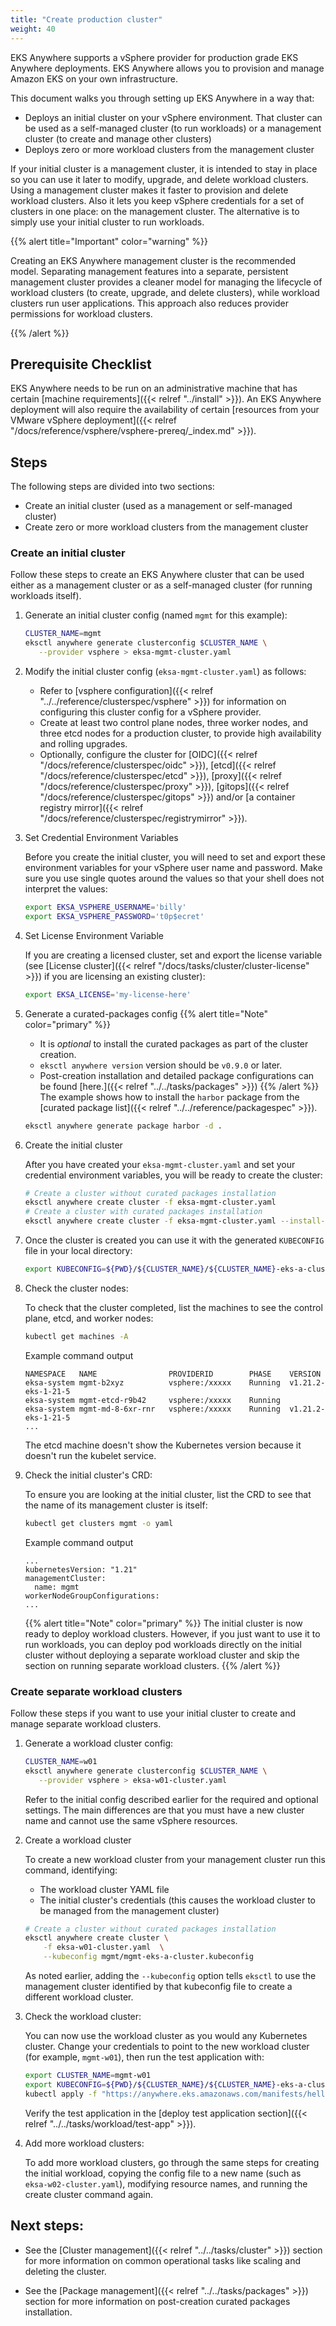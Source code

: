 ```yaml
---
title: "Create production cluster"
weight: 40
---
```


EKS Anywhere supports a vSphere provider for production grade EKS Anywhere deployments.
EKS Anywhere allows you to provision and manage Amazon EKS on your own infrastructure.

This document walks you through setting up EKS Anywhere in a way that:

* Deploys an initial cluster on your vSphere environment. That cluster can be used as a self-managed cluster (to run workloads) or a management cluster (to create and manage other clusters)
* Deploys zero or more workload clusters from the management cluster

If your initial cluster is a management cluster, it is intended to stay in place so you can use it later to modify, upgrade, and delete workload clusters.
Using a management cluster makes it faster to provision and delete workload clusters.
Also it lets you keep vSphere credentials for a set of clusters in one place: on the management cluster.
The alternative is to simply use your initial cluster to run workloads.

{{% alert title="Important" color="warning" %}}

Creating an EKS Anywhere management cluster is the recommended model.
Separating management features into a separate, persistent management cluster
provides a cleaner model for managing the lifecycle of workload clusters (to create, upgrade, and delete clusters), while workload clusters run user applications.
This approach also reduces provider permissions for workload clusters.

{{% /alert %}}

## Prerequisite Checklist

EKS Anywhere needs to be run on an administrative machine that has certain [machine
requirements]({{< relref "../install" >}}).
An EKS Anywhere deployment will also require the availability of certain
[resources from your VMware vSphere deployment]({{< relref "/docs/reference/vsphere/vsphere-prereq/_index.md" >}}).

## Steps

The following steps are divided into two sections:

* Create an initial cluster (used as a management or self-managed cluster)
* Create zero or more workload clusters from the management cluster

### Create an initial cluster

Follow these steps to create an EKS Anywhere cluster that can be used either as a management cluster or as a self-managed cluster (for running workloads itself).

<!-- this content needs to be indented so the numbers are automatically incremented -->
1. Generate an initial cluster config (named `mgmt` for this example):
   ```bash
   CLUSTER_NAME=mgmt
   eksctl anywhere generate clusterconfig $CLUSTER_NAME \
      --provider vsphere > eksa-mgmt-cluster.yaml
   ```

1. Modify the initial cluster config (`eksa-mgmt-cluster.yaml`) as follows:

   * Refer to [vsphere configuration]({{< relref "../../reference/clusterspec/vsphere" >}}) for information on configuring this cluster config for a vSphere provider.
   * Create at least two control plane nodes, three worker nodes, and three etcd nodes for a production cluster, to provide high availability and rolling upgrades.
   * Optionally, configure the cluster for [OIDC]({{< relref "/docs/reference/clusterspec/oidc" >}}), [etcd]({{< relref "/docs/reference/clusterspec/etcd" >}}), [proxy]({{< relref "/docs/reference/clusterspec/proxy" >}}), [gitops]({{< relref "/docs/reference/clusterspec/gitops" >}}) and/or [a container registry mirror]({{< relref "/docs/reference/clusterspec/registrymirror" >}}).

1. Set Credential Environment Variables

   Before you create the initial cluster, you will need to set and export these environment variables for your vSphere user name and password.
Make sure you use single quotes around the values so that your shell does not interpret the values:
   
   ```bash
   export EKSA_VSPHERE_USERNAME='billy'
   export EKSA_VSPHERE_PASSWORD='t0p$ecret'
   ```

1. Set License Environment Variable

   If you are creating a licensed cluster, set and export the license variable (see [License cluster]({{< relref "/docs/tasks/cluster/cluster-license" >}}) if you are licensing an existing cluster):

   ```bash
   export EKSA_LICENSE='my-license-here'
   ```

1. Generate a curated-packages config
   {{% alert title="Note" color="primary" %}}
   * It is *optional* to install the curated packages as part of the cluster creation.
   * `eksctl anywhere version` version should be `v0.9.0` or later.
   * Post-creation installation and detailed package configurations can be found [here.]({{< relref "../../tasks/packages" >}})
   {{% /alert %}}
   The example shows how to install the `harbor` package from the [curated package list]({{< relref "../../reference/packagespec" >}}).
   ```bash
   eksctl anywhere generate package harbor -d .
   ```

1. Create the initial cluster

   After you have created your `eksa-mgmt-cluster.yaml` and set your credential environment variables, you will be ready to create the cluster:
   ```bash
   # Create a cluster without curated packages installation
   eksctl anywhere create cluster -f eksa-mgmt-cluster.yaml
   # Create a cluster with curated packages installation
   eksctl anywhere create cluster -f eksa-mgmt-cluster.yaml --install-packages ./curated-packages/
   ```

1. Once the cluster is created you can use it with the generated `KUBECONFIG` file in your local directory:

   ```bash
   export KUBECONFIG=${PWD}/${CLUSTER_NAME}/${CLUSTER_NAME}-eks-a-cluster.kubeconfig
   ```
1. Check the cluster nodes:

   To check that the cluster completed, list the machines to see the control plane, etcd, and worker nodes:

   ```bash
   kubectl get machines -A
   ```

   Example command output
   ```
   NAMESPACE   NAME                PROVIDERID        PHASE    VERSION
   eksa-system mgmt-b2xyz          vsphere:/xxxxx    Running  v1.21.2-eks-1-21-5
   eksa-system mgmt-etcd-r9b42     vsphere:/xxxxx    Running  
   eksa-system mgmt-md-8-6xr-rnr   vsphere:/xxxxx    Running  v1.21.2-eks-1-21-5
   ...
   ```

   The etcd machine doesn't show the Kubernetes version because it doesn't run the kubelet service.

1. Check the initial cluster's CRD:

   To ensure you are looking at the initial cluster, list the CRD to see that the name of its management cluster is itself:

   ```bash
   kubectl get clusters mgmt -o yaml
   ```

   Example command output
   ```
   ...
   kubernetesVersion: "1.21"
   managementCluster:
     name: mgmt
   workerNodeGroupConfigurations:
   ...
   ```

   {{% alert title="Note" color="primary" %}}
   The initial cluster is now ready to deploy workload clusters.
   However, if you just want to use it to run workloads, you can deploy pod workloads directly on the initial cluster without deploying a separate workload cluster and skip the section on running separate workload clusters.
   {{% /alert %}}

### Create separate workload clusters

Follow these steps if you want to use your initial cluster to create and manage separate workload clusters.

1. Generate a workload cluster config:
   ```bash
   CLUSTER_NAME=w01
   eksctl anywhere generate clusterconfig $CLUSTER_NAME \
      --provider vsphere > eksa-w01-cluster.yaml
   ```

   Refer to the initial config described earlier for the required and optional settings.
   The main differences are that you must have a new cluster name and cannot use the same vSphere resources.

1. Create a workload cluster

   To create a new workload cluster from your management cluster run this command, identifying:

   * The workload cluster YAML file
   * The initial cluster's credentials (this causes the workload cluster to be managed from the management cluster)

   ```bash
   # Create a cluster without curated packages installation
   eksctl anywhere create cluster \
       -f eksa-w01-cluster.yaml  \
       --kubeconfig mgmt/mgmt-eks-a-cluster.kubeconfig
   ```

   As noted earlier, adding the `--kubeconfig` option tells `eksctl` to use the management cluster identified by that kubeconfig file to create a different workload cluster.

1. Check the workload cluster:

   You can now use the workload cluster as you would any Kubernetes cluster.
   Change your credentials to point to the new workload cluster (for example, `mgmt-w01`), then run the test application with:

   ```bash
   export CLUSTER_NAME=mgmt-w01
   export KUBECONFIG=${PWD}/${CLUSTER_NAME}/${CLUSTER_NAME}-eks-a-cluster.kubeconfig
   kubectl apply -f "https://anywhere.eks.amazonaws.com/manifests/hello-eks-a.yaml"
   ```

   Verify the test application in the [deploy test application section]({{< relref "../../tasks/workload/test-app" >}}).

1. Add more workload clusters:

   To add more workload clusters, go through the same steps for creating the initial workload, copying the config file to a new name (such as `eksa-w02-cluster.yaml`), modifying resource names, and running the create cluster command again.

## Next steps:
* See the [Cluster management]({{< relref "../../tasks/cluster" >}}) section for more information on common operational tasks like scaling and deleting the cluster.

* See the [Package management]({{< relref "../../tasks/packages" >}}) section for more information on post-creation curated packages installation.
